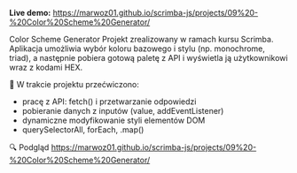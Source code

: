 **Live demo:** https://marwoz01.github.io/scrimba-js/projects/09%20-%20Color%20Scheme%20Generator/

Color Scheme Generator
Projekt zrealizowany w ramach kursu Scrimba.
Aplikacja umożliwia wybór koloru bazowego i stylu (np. monochrome, triad), a następnie pobiera gotową paletę z API i wyświetla ją użytkownikowi wraz z kodami HEX.

🧠 W trakcie projektu przećwiczono:
- pracę z API: fetch() i przetwarzanie odpowiedzi
- pobieranie danych z inputów (value, addEventListener)
- dynamiczne modyfikowanie styli elementów DOM
- querySelectorAll, forEach, .map()

🔍 Podgląd
https://marwoz01.github.io/scrimba-js/projects/09%20-%20Color%20Scheme%20Generator/
